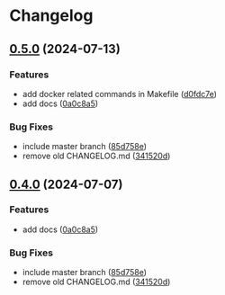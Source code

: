 # Changelog

## [0.5.0](https://github.com/gavinying/modsim/compare/v0.4.0...0.5.0) (2024-07-13)


### Features

* add docker related commands in Makefile ([d0fdc7e](https://github.com/gavinying/modsim/commit/d0fdc7e037273398cafb22a470948e736ac7a366))
* add docs ([0a0c8a5](https://github.com/gavinying/modsim/commit/0a0c8a5298060dd6057e7eef2087287b692b0069))


### Bug Fixes

* include master branch ([85d758e](https://github.com/gavinying/modsim/commit/85d758e25cc87ac3f0a840d36684d88d0812aef9))
* remove old CHANGELOG.md ([341520d](https://github.com/gavinying/modsim/commit/341520d114a5390aae3bc8ff46c0a976a7d472ff))

## [0.4.0](https://github.com/gavinying/modsim/compare/v0.3.4...v0.4.0) (2024-07-07)


### Features

* add docs ([0a0c8a5](https://github.com/gavinying/modsim/commit/0a0c8a5298060dd6057e7eef2087287b692b0069))


### Bug Fixes

* include master branch ([85d758e](https://github.com/gavinying/modsim/commit/85d758e25cc87ac3f0a840d36684d88d0812aef9))
* remove old CHANGELOG.md ([341520d](https://github.com/gavinying/modsim/commit/341520d114a5390aae3bc8ff46c0a976a7d472ff))

